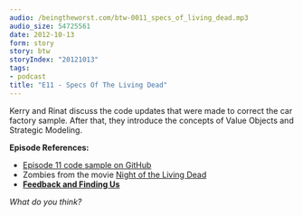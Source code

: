 ```yaml
---
audio: /beingtheworst.com/btw-0011_specs_of_living_dead.mp3
audio_size: 54725561
date: 2012-10-13
form: story
story: btw
storyIndex: "20121013"
tags:
- podcast
title: "E11 - Specs Of The Living Dead"
---
```

<p>Kerry and Rinat discuss the code updates that were made to correct the car factory sample.  After that, they introduce the concepts of Value Objects and Strategic Modeling.</p>


<p><strong>Episode References:</strong></p>
<ul>
<li><a href="https://github.com/beingtheworst/btw-samples/tree/master/E011-specs-of-the-living-dead">Episode 11 code sample on GitHub</a></li>
<li>Zombies from the movie <a href="http://en.wikipedia.org/wiki/Night_of_the_Living_Dead">Night of the Living Dead</a></li>
<li><strong><a href="http://beingtheworst.com/about">Feedback and Finding Us</a></strong></li>
</ul>
<p><em>What do you think?</em></p>
